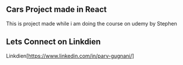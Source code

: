 ## Cars Project made in React

This is project made while i am doing the course on udemy by Stephen

## Lets Connect on Linkdien

Linkdien[https://www.linkedin.com/in/parv-gugnani/]

